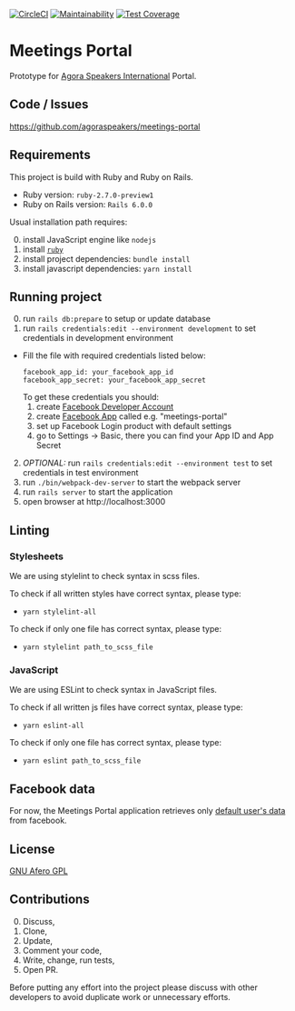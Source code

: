 [![CircleCI](https://circleci.com/gh/agoraspeakers/meetings-portal.svg?style=svg)](https://circleci.com/gh/agoraspeakers/meetings-portal)
[![Maintainability](https://api.codeclimate.com/v1/badges/d29313dd7d7c391ca6c5/maintainability)](https://codeclimate.com/github/agoraspeakers/meetings-portal/maintainability)
[![Test Coverage](https://api.codeclimate.com/v1/badges/d29313dd7d7c391ca6c5/test_coverage)](https://codeclimate.com/github/agoraspeakers/meetings-portal/test_coverage)

# Meetings Portal

Prototype for [Agora Speakers International](https://www.agoraspeakers.org)
Portal.

## Code / Issues

https://github.com/agoraspeakers/meetings-portal

## Requirements

This project is build with Ruby and Ruby on Rails.

* Ruby version: `ruby-2.7.0-preview1`
* Ruby on Rails version: `Rails 6.0.0`

Usual installation path requires:

0. install JavaScript engine like `nodejs`
1. install [`ruby`](ruby-lang.org)
2. install project dependencies: `bundle install`
3. install javascript dependencies: `yarn install`

## Running project

0. run `rails db:prepare` to setup or update database
1. run `rails credentials:edit --environment development` to set credentials in development environment
  * Fill the file with required credentials listed below:
    ```
    facebook_app_id: your_facebook_app_id
    facebook_app_secret: your_facebook_app_secret
    ```
    To get these credentials you should:
    1. create [Facebook Developer Account](https://developers.facebook.com/apps)
    2. create [Facebook App](https://developers.facebook.com/) called e.g. "meetings-portal"
    3. set up Facebook Login product with default settings
    4. go to Settings -> Basic, there you can find your App ID and App Secret
    
2. *OPTIONAL:* run `rails credentials:edit --environment test` to set credentials in test environment
3. run `./bin/webpack-dev-server` to start the webpack server
4. run `rails server` to start the application
5. open browser at http://localhost:3000

## Linting

### Stylesheets
We are using stylelint to check syntax in scss files.

To check if all written styles have correct syntax, please type:
- `yarn stylelint-all`

To check if only one file has correct syntax, please type:
- `yarn stylelint path_to_scss_file`

### JavaScript
We are using ESLint to check syntax in JavaScript files.

To check if all written js files have correct syntax, please type:
- `yarn eslint-all`

To check if only one file has correct syntax, please type:
- `yarn eslint path_to_scss_file`

## Facebook data
For now, the Meetings Portal application retrieves only [default user's data](https://developers.facebook.com/docs/facebook-login/permissions/#reference-default) from facebook.

## License

[GNU Afero GPL](https://www.gnu.org/licenses/agpl-3.0.html)

## Contributions

0. Discuss,
1. Clone,
2. Update,
3. Comment your code,
4. Write, change, run tests,
5. Open PR.

Before putting any effort into the project please discuss with other
developers to avoid duplicate work or unnecessary efforts.

